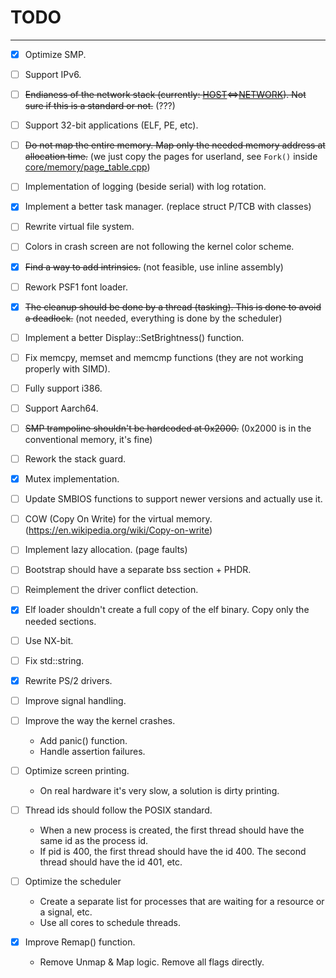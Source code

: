 # TODO

---

- [x] Optimize SMP.
- [ ] Support IPv6.
- [ ] ~~Endianess of the network stack (currently: [HOST](LSB)<=>[NETWORK](MSB)). Not sure if this is a standard or not.~~ (???)
- [ ] Support 32-bit applications (ELF, PE, etc).
- [ ] ~~Do not map the entire memory. Map only the needed memory address at allocation time.~~ (we just copy the pages for userland, see `Fork()` inside [core/memory/page_table.cpp](core/memory/page_table.cpp))
- [ ] Implementation of logging (beside serial) with log rotation.
- [x] Implement a better task manager. (replace struct P/TCB with classes)
- [ ] Rewrite virtual file system.
- [ ] Colors in crash screen are not following the kernel color scheme.
- [x] ~~Find a way to add intrinsics.~~ (not feasible, use inline assembly)
- [ ] Rework PSF1 font loader.
- [x] ~~The cleanup should be done by a thread (tasking). This is done to avoid a deadlock.~~ (not needed, everything is done by the scheduler)
- [ ] Implement a better Display::SetBrightness() function.
- [ ] Fix memcpy, memset and memcmp functions (they are not working properly with SIMD).
- [ ] Fully support i386.
- [ ] Support Aarch64.
- [ ] ~~SMP trampoline shouldn't be hardcoded at 0x2000.~~ (0x2000 is in the conventional memory, it's fine)
- [ ] Rework the stack guard.
- [x] Mutex implementation.
- [ ] Update SMBIOS functions to support newer versions and actually use it.
- [ ] COW (Copy On Write) for the virtual memory. (https://en.wikipedia.org/wiki/Copy-on-write)
- [ ] Implement lazy allocation. (page faults)
- [ ] Bootstrap should have a separate bss section + PHDR.
- [ ] Reimplement the driver conflict detection.
- [x] Elf loader shouldn't create a full copy of the elf binary. Copy only the needed sections.
- [ ] Use NX-bit.
- [ ] Fix std::string.
- [x] Rewrite PS/2 drivers.
- [ ] Improve signal handling.

- [ ] Improve the way the kernel crashes.
	- Add panic() function.
	- Handle assertion failures.

- [ ] Optimize screen printing.
	- On real hardware it's very slow, a solution is dirty printing.

- [ ] Thread ids should follow the POSIX standard.
	- When a new process is created, the first thread should have the same id as the process id.
	- If pid is 400, the first thread should have the id 400. The second thread should have the id 401, etc.

- [ ] Optimize the scheduler
	- Create a separate list for processes that are waiting for a resource or a signal, etc.
	- Use all cores to schedule threads.

- [x] Improve Remap() function.
	- Remove Unmap & Map logic. Remove all flags directly.
